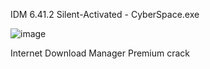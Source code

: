 IDM 6.41.2 Silent-Activated - CyberSpace.exe


![image](https://github.com/crackingsoft01/idm/assets/162450743/aa15f21e-6b1f-4390-9d7f-7be6f88d47af)


Internet Download Manager Premium crack
